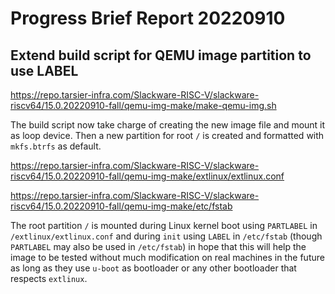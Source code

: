 # Progress Brief Report 20220910

## Extend build script for QEMU image partition to use LABEL

https://repo.tarsier-infra.com/Slackware-RISC-V/slackware-riscv64/15.0.20220910-fall/qemu-img-make/make-qemu-img.sh

The build script now take charge of creating the new image file
and mount it as loop device. Then a new partition for root `/`
is created and formatted with `mkfs.btrfs` as default.

https://repo.tarsier-infra.com/Slackware-RISC-V/slackware-riscv64/15.0.20220910-fall/qemu-img-make/extlinux/extlinux.conf

https://repo.tarsier-infra.com/Slackware-RISC-V/slackware-riscv64/15.0.20220910-fall/qemu-img-make/etc/fstab


The root partition `/` is mounted during Linux kernel boot 
using `PARTLABEL` in `/extlinux/extlinux.conf` 
and during `init` using `LABEL` in `/etc/fstab`
(though `PARTLABEL` may also be used in `/etc/fstab`)
in hope that this will help the image to be tested without much modification 
on real machines in the future as long as they use `u-boot` as bootloader
or any other bootloader that respects `extlinux`.
